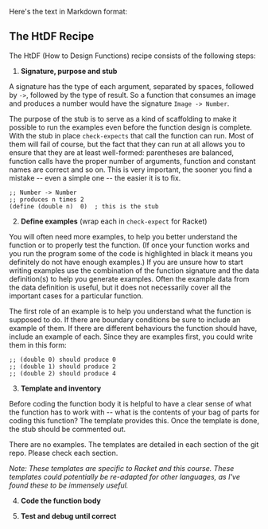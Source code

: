 Here's the text in Markdown format:

## The HtDF Recipe

The HtDF (How to Design Functions) recipe consists of the following steps:

1. **Signature, purpose and stub**

A signature has the type of each argument, separated by spaces, followed by `->`, followed by the type of result. So a function that consumes an image and produces a number would have the signature `Image -> Number`.

The purpose of the stub is to serve as a kind of scaffolding to make it possible to run the examples even before the function design is complete. With the stub in place `check-expects` that call the function can run. Most of them will fail of course, but the fact that they can run at all allows you to ensure that they are at least well-formed: parentheses are balanced, function calls have the proper number of arguments, function and constant names are correct and so on. This is very important, the sooner you find a mistake -- even a simple one -- the easier it is to fix.

```racket
;; Number -> Number
;; produces n times 2
(define (double n)  0)  ; this is the stub
```

2. **Define examples** (wrap each in `check-expect` for Racket)

You will often need more examples, to help you better understand the function or to properly test the function. (If once your function works and you run the program some of the code is highlighted in black it means you definitely do not have enough examples.) If you are unsure how to start writing examples use the combination of the function signature and the data definition(s) to help you generate examples. Often the example data from the data definition is useful, but it does not necessarily cover all the important cases for a particular function.

The first role of an example is to help you understand what the function is supposed to do. If there are boundary conditions be sure to include an example of them. If there are different behaviours the function should have, include an example of each. Since they are examples first, you could write them in this form:

```racket
;; (double 0) should produce 0
;; (double 1) should produce 2
;; (double 2) should produce 4
```

3. **Template and inventory**

Before coding the function body it is helpful to have a clear sense of what the function has to work with -- what is the contents of your bag of parts for coding this function? The template provides this. Once the template is done, the stub should be commented out.

There are no examples. The templates are detailed in each section of the git repo. Please check each section.

*Note: These templates are specific to Racket and this course. These templates could potentially be re-adapted for other languages, as I've found these to be immensely useful.*

4. **Code the function body**

5. **Test and debug until correct**
